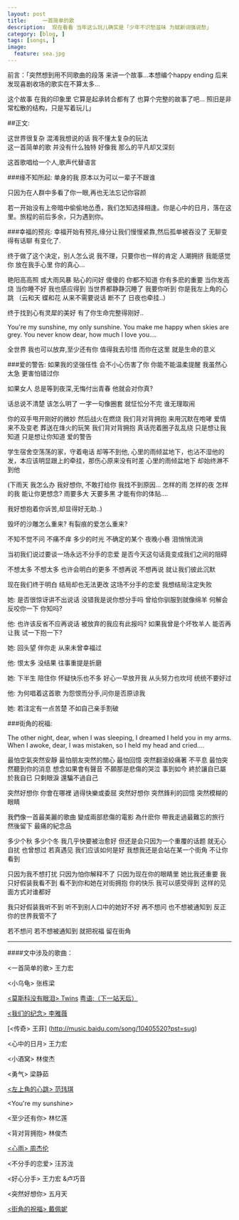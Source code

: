```yaml
---
layout: post  
title:     一首简单的歌
description:  现在看看 当年这么玩儿确实是「少年不识愁滋味 为赋新词强说愁」   
category: [blog, ]  
tags: [songs, ]  
image:
  feature: sea.jpg
---
```


前言：「突然想到用不同歌曲的段落 来讲一个故事...本想编个happy ending 后来发现喜剧收场的歌实在不算太多...

这个故事 在我的印象里 它算是起承转合都有了 也算个完整的故事了吧... 照旧是非常松散的结构，只是写着玩儿」
 

##正文:

这世界很复杂 混淆我想说的话 我不懂太复杂的玩法   
这一首简单的歌 并没有什么独特 好像我 那么的平凡却又深刻                

这首歌唱给一个人,歌声代替语言   
 
###缘不知所起:
单身的我 原本以为可以一辈子不跟谁  
 
只因为在人群中多看了你一眼,再也无法忘记你容颜  
 
若一开始没有上帝暗中偷偷地怂恿，我们怎知选择相逢。你是心中的日月，落在这里。旅程的前后多余，只为遇到你。  

###幸福的预兆:
幸福开始有预兆,缘分让我们慢慢紧靠,然后孤单被吞没了 无聊变得有话聊 有变化了.
 
终于做了这个决定，别人怎么说 我不理，只要你也一样的肯定
人潮拥挤 我能感觉你 放在我手心里 你的真心...  
 
艳阳高高照 或大雨风暴  贴心的问好  傻傻的 你都不知道 你有多麽的重要 当你发高烧 当你睡不好 我也感应得到
当世界都静静沉睡了 我要你听到 你是我左上角的心跳
（云和天 蝶和花 从来不需要说话  断不了 日夜也牵挂..）
    
终于找到心有灵犀的美好 有了你生命完整得刚好.. 
   
You're my sunshine, my only sunshine. You make me happy when skies are grey. You never know dear, how much I love you.... 
   
全世界 我也可以放弃,至少还有你 值得我去珍惜
而你在这里 就是生命的意义       
                              
 
 
###爱的警告:
如果我的坚强任性 会不小心伤害了你
你能不能温柔提醒 我虽然心太急 更害怕错过你 
  
如果女人 总是等到夜深,无悔付出青春 他就会对你真?
 
话总说不清楚 该怎么明了 一字一句像圈套 就怔忪分不完 谁无理取闹

你的双手甩开刚好的微妙 然后战火在燃烧 我们背对背拥抱 来用沉默在咆哮 爱情来不及变老 葬送在烽火的玩笑 
我们背对背拥抱  真话兜着圈子乱乱绕 只是想让我知道 只是想让你知道 爱的警告  


学生宿舍空荡荡的家，守着电话 却等不到他, 心里的雨倾盆地下，也沾不湿他的发，本应该明显跟上的牵挂，那伤心原来没有时差 心里的雨倾盆地下 却始终淋不到他   
 
(下雨天 我怎么办 我好想你, 不敢打给你 我找不到原因...  怎样的雨 怎样的夜 怎样的我 能让你更想念? 雨要多大 天要多黑 才能有你的体贴....

我好想抱着你诉苦,却显得好无助..)
 
 
毁坏的沙雕怎么重来? 有裂痕的爱怎么重来?  

不知不觉不问 不痛不痒 多少的时光 不确定的某个 夜晚小巷 泪悄悄流淌

当初我们说过要谈一场永远不分手的恋爱  是否今天这句话竟变成我们之间的阻碍

不想太多 不想太多 也许会明白的更多 不想再说 不想再说 就让我们彼此沉默

现在我们终于明白 结局却也无法更改 这场不分手的恋爱 我想结局注定失败


她: 是否很惊讶讲不出说话 没错我是说你想分手吗 
    曾给你驯服到就像绵羊 何解会反咬你一下 你知吗?

他: 也许该反省不应再说话 被放弃的我应有此报吗?
    如果我曾是个坏牧羊人 能否再让我 试一下抱一下?

她: 回头望 伴你走 从来未曾幸福过  

他: 恨太多 没结果 往事重提是折磨 

她: 下半生 陪住你 怀疑快乐也不多
    好心一早放开我 从头努力也坎坷 统统不要好过

他: 为何唱着这首歌 为怨恨而分手,问你是否原谅我

她: 若注定有一点苦楚 不如自己亲手割破 

 
###街角的祝福:            
 

The other night, dear, when I was sleeping, I dreamed I held you in my arms. When I awoke, dear, I was mistaken, so I held my head and cried....       
 
 
最怕空氣突然安靜 最怕朋友突然的關心 最怕回憶 突然翻滾絞痛著 不平息 最怕突然聽到你的消息
想念如果會有聲音 不願那是悲傷的哭泣  事到如今 終於讓自已屬於我自已 只剩眼淚 還騙不過自己

突然好想你 你會在哪裡 過得快樂或委屈 突然好想你 突然鋒利的回憶 突然模糊的眼睛

我們像一首最美麗的歌曲 變成兩部悲傷的電影 為什麽你 帶我走過最難忘的旅行  然後留下 最痛的紀念品

 
多少个秋 多少个冬 我几乎快要被治愈好 但还是会只因为一个重覆的话题 就无心自扰  也曾想过 若真遇见 我们应该如何是好 我想我还是会站在某一个街角 不让你看到 

只因为我不想打扰 只因为怕你解释不了 只因为现在你的眼睛里 她比我还重要 我只好假装我看不到 看不到你和她在对街拥抱 你的快乐 我可以感受得到 这样的见面方式对谁都好

我只好假装我听不到 听不到别人口中的她好不好 再不想问 也不想被通知到 反正你的世界我管不了 

若不想问 若不想被通知到 就把祝福 留在街角 
                                         

***

####文中涉及的歌曲：

<一首简单的歌> 王力宏 
 
<小乌龟> 张栋梁

[<莫斯科没有眼泪> Twins](http://music.baidu.com/song/s/040751b3c1d0854cdd872?pst=sug)     [粤语:（下一站天后）](http://music.baidu.com/song/s/05076d7742e0855a86880?pst=sug)

[<我们的纪念> 李雅薇](http://music.baidu.com/song/s/050611d9e00854dc7794?pst=sug)  

[<传奇> 王菲] (http://music.baidu.com/song/10405520?pst=sug)

<心中的日月> 王力宏  

<小酒窝> 林俊杰 

<勇气> 梁静茹 

[<左上角的心跳> 范玮琪](http://music.baidu.com/song/s/19062611630854dc7b67?pst=sug)

<You're my sunshine> 

<至少还有你> 林忆莲 

<背对背拥抱> 林俊杰 

[<心雨> 周杰伦](http://music.baidu.com/song/243167)  

<不分手的恋爱> 汪苏泷

<好心分手> 王力宏 &卢巧音 

<突然好想你> 五月天 

[<街角的祝福> 戴佩妮](http://music.baidu.com/song/s/1405b9bfd08552785f0?pst=sug)
